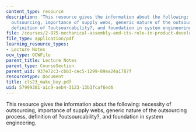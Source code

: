 ```yaml
---
content_type: resource
description: 'This resource gives the information about the following: necessity of
  outsourcing, importance of supply webs, generic nature of the outsourcing process,
  definition of ?outsourcability?, and foundation in system engineering.'
file: /courses/2-875-mechanical-assembly-and-its-role-in-product-development-fall-2004/57999381a1c9aeb4312313b3fcaf6ed6_cls23_make_buy.pdf
file_type: application/pdf
learning_resource_types:
- Lecture Notes
ocw_type: OCWFile
parent_title: Lecture Notes
parent_type: CourseSection
parent_uid: 937e72c3-cbb3-cec5-1299-89aa24a1787f
resourcetype: Document
title: cls23_make_buy.pdf
uid: 57999381-a1c9-aeb4-3123-13b3fcaf6ed6
---
```

This resource gives the information about the following: necessity of outsourcing, importance of supply webs, generic nature of the outsourcing process, definition of ?outsourcability?, and foundation in system engineering.

